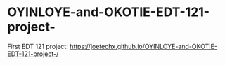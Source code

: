 # OYINLOYE-and-OKOTIE-EDT-121-project-
First EDT 121 project:
https://joetechx.github.io/OYINLOYE-and-OKOTIE-EDT-121-project-/
